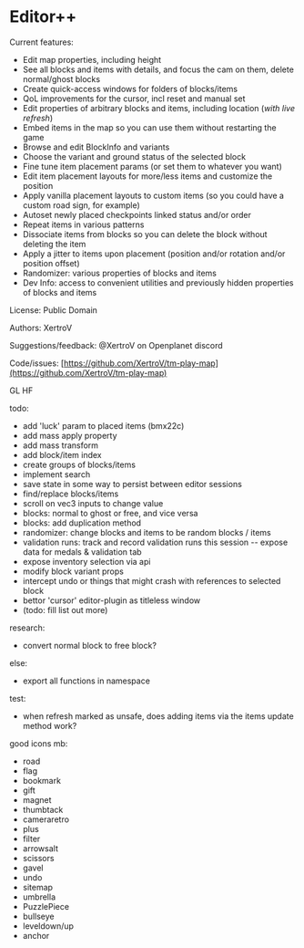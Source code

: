 # Editor++

Current features:

- Edit map properties, including height
- See all blocks and items with details, and focus the cam on them, delete normal/ghost blocks
- Create quick-access windows for folders of blocks/items
- QoL improvements for the cursor, incl reset and manual set
- Edit properties of arbitrary blocks and items, including location (*with live refresh*)
- Embed items in the map so you can use them without restarting the game
- Browse and edit BlockInfo and variants
- Choose the variant and ground status of the selected block
- Fine tune item placement params (or set them to whatever you want)
- Edit item placement layouts for more/less items and customize the position
- Apply vanilla placement layouts to custom items (so you could have a custom road sign, for example)
- Autoset newly placed checkpoints linked status and/or order
- Repeat items in various patterns
- Dissociate items from blocks so you can delete the block without deleting the item
- Apply a jitter to items upon placement (position and/or rotation and/or position offset)
- Randomizer: various properties of blocks and items
- Dev Info: access to convenient utilities and previously hidden properties of blocks and items



License: Public Domain

Authors: XertroV

Suggestions/feedback: @XertroV on Openplanet discord

Code/issues: [https://github.com/XertroV/tm-play-map](https://github.com/XertroV/tm-play-map)

GL HF

todo:
- add 'luck' param to placed items (bmx22c)
- add mass apply property
- add mass transform
- add block/item index
- create groups of blocks/items
- implement search
- save state in some way to persist between editor sessions
- find/replace blocks/items
- scroll on vec3 inputs to change value
- blocks: normal to ghost or free, and vice versa
- blocks: add duplication method
- randomizer: change blocks and items to be random blocks / items
- validation runs: track and record validation runs this session -- expose data for medals & validation tab
- expose inventory selection via api
- modify block variant props
- intercept undo or things that might crash with references to selected block
- bettor 'cursor' editor-plugin as titleless window
- (todo: fill list out more)

research:
- convert normal block to free block?

else:
- export all functions in namespace

test:
- when refresh marked as unsafe, does adding items via the items update method work?



good icons mb:
- road
- flag
- bookmark
- gift
- magnet
- thumbtack
- cameraretro
- plus
- filter
- arrowsalt
- scissors
- gavel
- undo
- sitemap
- umbrella
- PuzzlePiece
- bullseye
- leveldown/up
- anchor
